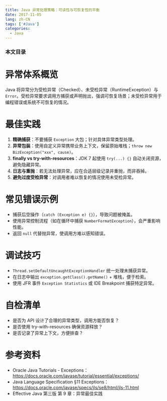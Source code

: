 ```yaml
---
title: Java 异常处理策略：可读性与可恢复性的平衡
date: 2017-11-05
lang: zh-CN
tags: ['#Java']
categories:
  - Java
---
```


### 本文目录
<!-- toc -->

# 异常体系概览
Java 将异常分为受检异常（Checked）、未受检异常（RuntimeException）与 `Error`。受检异常要求调用方捕获或声明抛出，强调可恢复场景；未受检异常用于编程错误或系统不可恢复的情况。

# 最佳实践
1. **精确捕获**：不要捕获 `Exception` 大包；针对具体异常类型处理。
2. **异常包装**：使用自定义异常携带业务上下文，保留原始堆栈；`throw new BizException("xxx", cause)`。
3. **finally vs try-with-resources**：JDK 7 起使用 `try(...) {}` 自动关闭资源，避免隐藏异常。
4. **日志与重抛**：若无法处理异常，应在合适层级记录并重抛，而非吞掉。
5. **避免过度受检异常**：对调用者难以恢复的情况使用未受检异常。

# 常见错误示例
- 捕获后空操作（`catch (Exception e) {}`），导致问题被掩盖。
- 使用异常控制流程（如在循环中捕获 `NumberFormatException`），会严重影响性能。
- 返回 `null` 代替抛异常，使调用方难以感知错误。

# 调试技巧
- `Thread.setDefaultUncaughtExceptionHandler` 统一处理未捕获异常。
- 在日志中输出 `exception.getClass().getName()` + 堆栈，便于检索。
- 使用 JFR 事件 `Exception Statistics` 或 IDE Breakpoint 捕获特定异常。

# 自检清单
- 是否为 API 设计了合理的异常类型，调用方能否恢复？
- 是否使用 try-with-resources 确保资源释放？
- 是否记录了异常上下文，方便排查？

# 参考资料
- Oracle Java Tutorials - Exceptions：https://docs.oracle.com/javase/tutorial/essential/exceptions/
- Java Language Specification §11 Exceptions：https://docs.oracle.com/javase/specs/jls/se8/html/jls-11.html
- Effective Java 第三版 第 9 章：异常最佳实践
